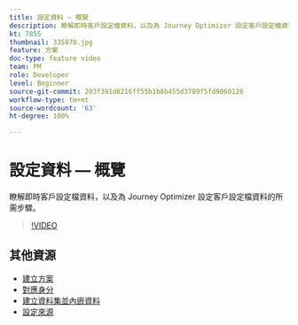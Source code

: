 ```yaml
---
title: 設定資料 — 概覽
description: 瞭解即時客戶設定檔資料，以及為 Journey Optimizer 設定客戶設定檔資料的所需步驟。
kt: 7855
thumbnail: 335878.jpg
feature: 方案
doc-type: feature video
team: PM
role: Developer
level: Beginner
source-git-commit: 203f391d8216ff55b1b8b455d3789f5fd9060126
workflow-type: tm+mt
source-wordcount: '63'
ht-degree: 100%

---
```



# 設定資料 — 概覽

瞭解即時客戶設定檔資料，以及為 Journey Optimizer 設定客戶設定檔資料的所需步驟。

>[!VIDEO](https://video.tv.adobe.com/v/335878?quality=12)

## 其他資源

* [建立方案](/help/set-up-data/create-schema.md)
* [對應身分](/help/set-up-data/map-identities.md)
* [建立資料集並內嵌資料](/help/set-up-data/create-datasets-and-ingest-data.md)
* [設定來源](/help/set-up-data/configure-data-sources.md)
